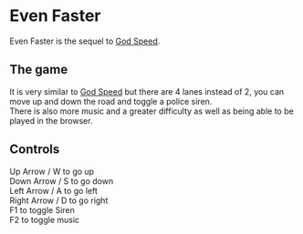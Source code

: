 # Even Faster
Even Faster is the sequel to [God Speed](https://github.com/nath-ellis/God-Speed).

## The game
It is very similar to [God Speed](https://github.com/nath-ellis/God-Speed) but there are 4 lanes instead of 2, you can move up and down the road and toggle a police siren. \
There is also more music and a greater difficulty as well as being able to be played in the browser.

## Controls
Up Arrow / W to go up \
Down Arrow / S to go down \
Left Arrow / A to go left \
Right Arrow / D to go right \
F1 to toggle Siren \
F2 to toggle music
